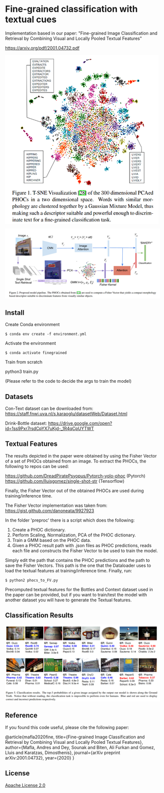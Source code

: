 # Fine-grained classification with textual cues

Implementation based in our paper: "Fine-grained Image Classification and Retrieval by Combining Visual and Locally Pooled Textual Features"

https://arxiv.org/pdf/2001.04732.pdf

<a href="url"><img src="project_images/sample2.png" align="center" height="550" width="500" ></a>
<p></p>

![alt text](project_images/sample1.png?raw=true "Model")



## Install

Create Conda environment

    $ conda env create -f environment.yml

Activate the environment

    $ conda activate finegrained

Train from scratch

python3 train.py 

(Please refer to the code to decide the args to train the model)

## Datasets

Con-Text dataset can be downloaded from:
https://staff.fnwi.uva.nl/s.karaoglu/datasetWeb/Dataset.html

Drink-Bottle dataset:
https://drive.google.com/open?id=1ss9Pxr7rsdCpYX7uKjd-_1R4qCpUYTWT

## Textual Features

The results depicted in the paper were obtained by using the Fisher Vector of a set of PHOCs obtained from an image.
To extract the PHOCs, the following to repos can be used:

 https://github.com/DreadPiratePsyopus/Pytorch-yolo-phoc (Pytorch)
 https://github.com/lluisgomez/single-shot-str (Tensorflow)
 
Finally, the Fisher Vector out of the obtained PHOCs are used during training/inference time.

The Fisher Vector implementation was taken from:
https://gist.github.com/danoneata/9927923

In the folder 'preproc' there is a script which does the following:
1) Create a PHOC dictionary.
2) Perform Scaling, Normalization, PCA of the PHOC dictionary.
3) Train a GMM based on the PHOC data.
4) Given a PHOC result path with .json files as PHOC predictions, reads each file and constructs the Fisher Vector to be used to train the model.

Simply edit the path that contains the PHOC predictions and the path to save  the Fisher Vectors. This path is the one that the Dataloader uses to load the textual features at training/inference time.
Finally, run:

    $ python2 phocs_to_FV.py
    
Precomputed textual features for the Bottles and Context dataset used in the paper can be provided, but if you want to train/test the model with another dataset you will have to generate the Textual features.


## Classification Results
![alt text](project_images/Results.png?raw=true "Results")



## Reference

If you found this code useful, please cite the following paper:

@article{mafla2020fine,
  title={Fine-grained Image Classification and Retrieval by Combining Visual and Locally Pooled Textual Features},
  author={Mafla, Andres and Dey, Sounak and Biten, Ali Furkan and Gomez, Lluis and Karatzas, Dimosthenis},
  journal={arXiv preprint arXiv:2001.04732},
  year={2020}
}


## License

[Apache License 2.0](http://www.apache.org/licenses/LICENSE-2.0)
